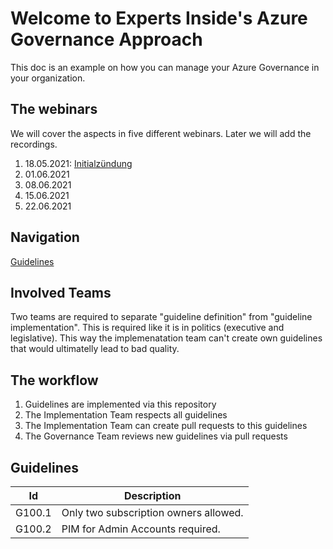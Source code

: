 # Welcome to Experts Inside's Azure Governance Approach

This doc is an example on how you can manage your Azure Governance in your organization.

## The webinars

We will cover the aspects in five different webinars. Later we will add the recordings.

1. 18.05.2021: [Initialzündung](https://www.eventbrite.ch/e/webinar-hiking-to-mount-azure-governance-initialzundung-tickets-153506487035)
2. 01.06.2021
3. 08.06.2021
4. 15.06.2021
5. 22.06.2021

## Navigation 

[Guidelines](#guidelines)

## Involved Teams

Two teams are required to separate "guideline definition" from "guideline implementation". This is required like it is in politics (executive and legislative). This way the implemenatation team can't create own guidelines that would ultimatelly lead to bad quality.

## The workflow

1. Guidelines are implemented via this repository
2. The Implementation Team respects all guidelines
3. The Implementation Team can create pull requests to this guidelines
4. The Governance Team reviews new guidelines via pull requests


## Guidelines

Id | Description
------------ | -------------
G100.1 | Only two subscription owners allowed.
G100.2 | PIM for Admin Accounts required.
